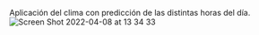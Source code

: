 Aplicación del clima con predicción de las distintas horas del día.
![Screen Shot 2022-04-08 at 13 34 33](https://user-images.githubusercontent.com/61259746/162484514-f4080476-96bf-47d2-9440-3ba2573696ae.png)
